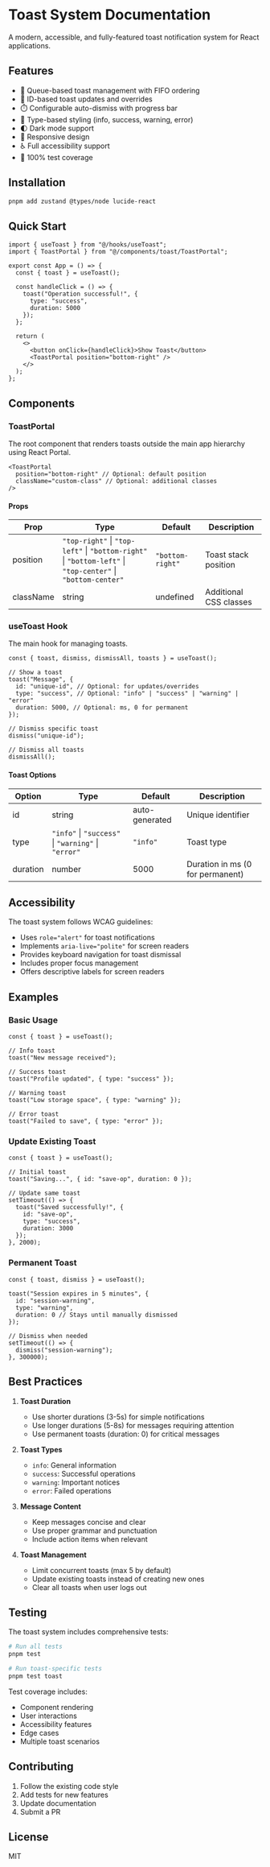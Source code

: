 # Toast System Documentation

A modern, accessible, and fully-featured toast notification system for React applications.

## Features

- 🔄 Queue-based toast management with FIFO ordering
- 🎯 ID-based toast updates and overrides
- ⏱️ Configurable auto-dismiss with progress bar
- 🎨 Type-based styling (info, success, warning, error)
- 🌓 Dark mode support
- 📱 Responsive design
- ♿ Full accessibility support
- 🧪 100% test coverage

## Installation

```bash
pnpm add zustand @types/node lucide-react
```

## Quick Start

```tsx
import { useToast } from "@/hooks/useToast";
import { ToastPortal } from "@/components/toast/ToastPortal";

export const App = () => {
  const { toast } = useToast();

  const handleClick = () => {
    toast("Operation successful!", {
      type: "success",
      duration: 5000
    });
  };

  return (
    <>
      <button onClick={handleClick}>Show Toast</button>
      <ToastPortal position="bottom-right" />
    </>
  );
};
```

## Components

### ToastPortal

The root component that renders toasts outside the main app hierarchy using React Portal.

```tsx
<ToastPortal
  position="bottom-right" // Optional: default position
  className="custom-class" // Optional: additional classes
/>
```

#### Props

| Prop | Type | Default | Description |
|------|------|---------|-------------|
| position | `"top-right"` \| `"top-left"` \| `"bottom-right"` \| `"bottom-left"` \| `"top-center"` \| `"bottom-center"` | `"bottom-right"` | Toast stack position |
| className | string | undefined | Additional CSS classes |

### useToast Hook

The main hook for managing toasts.

```tsx
const { toast, dismiss, dismissAll, toasts } = useToast();

// Show a toast
toast("Message", {
  id: "unique-id", // Optional: for updates/overrides
  type: "success", // Optional: "info" | "success" | "warning" | "error"
  duration: 5000, // Optional: ms, 0 for permanent
});

// Dismiss specific toast
dismiss("unique-id");

// Dismiss all toasts
dismissAll();
```

#### Toast Options

| Option | Type | Default | Description |
|--------|------|---------|-------------|
| id | string | auto-generated | Unique identifier |
| type | `"info"` \| `"success"` \| `"warning"` \| `"error"` | `"info"` | Toast type |
| duration | number | 5000 | Duration in ms (0 for permanent) |

## Accessibility

The toast system follows WCAG guidelines:

- Uses `role="alert"` for toast notifications
- Implements `aria-live="polite"` for screen readers
- Provides keyboard navigation for toast dismissal
- Includes proper focus management
- Offers descriptive labels for screen readers

## Examples

### Basic Usage

```tsx
const { toast } = useToast();

// Info toast
toast("New message received");

// Success toast
toast("Profile updated", { type: "success" });

// Warning toast
toast("Low storage space", { type: "warning" });

// Error toast
toast("Failed to save", { type: "error" });
```

### Update Existing Toast

```tsx
const { toast } = useToast();

// Initial toast
toast("Saving...", { id: "save-op", duration: 0 });

// Update same toast
setTimeout(() => {
  toast("Saved successfully!", {
    id: "save-op",
    type: "success",
    duration: 3000
  });
}, 2000);
```

### Permanent Toast

```tsx
const { toast, dismiss } = useToast();

toast("Session expires in 5 minutes", {
  id: "session-warning",
  type: "warning",
  duration: 0 // Stays until manually dismissed
});

// Dismiss when needed
setTimeout(() => {
  dismiss("session-warning");
}, 300000);
```

## Best Practices

1. **Toast Duration**
   - Use shorter durations (3-5s) for simple notifications
   - Use longer durations (5-8s) for messages requiring attention
   - Use permanent toasts (duration: 0) for critical messages

2. **Toast Types**
   - `info`: General information
   - `success`: Successful operations
   - `warning`: Important notices
   - `error`: Failed operations

3. **Message Content**
   - Keep messages concise and clear
   - Use proper grammar and punctuation
   - Include action items when relevant

4. **Toast Management**
   - Limit concurrent toasts (max 5 by default)
   - Update existing toasts instead of creating new ones
   - Clear all toasts when user logs out

## Testing

The toast system includes comprehensive tests:

```bash
# Run all tests
pnpm test

# Run toast-specific tests
pnpm test toast
```

Test coverage includes:
- Component rendering
- User interactions
- Accessibility features
- Edge cases
- Multiple toast scenarios

## Contributing

1. Follow the existing code style
2. Add tests for new features
3. Update documentation
4. Submit a PR

## License

MIT 